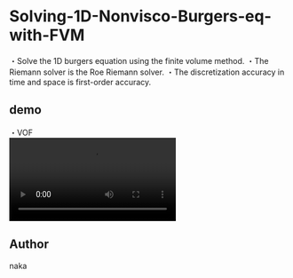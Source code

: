 # Solving-1D-Nonvisco-Burgers-eq-with-FVM

・Solve the 1D burgers equation using the finite volume method.
・The Riemann solver is the Roe Riemann solver.
・The discretization accuracy in time and space is first-order accuracy.

## demo
・VOF  
![](movie/u.mp4)  

## Author
naka
